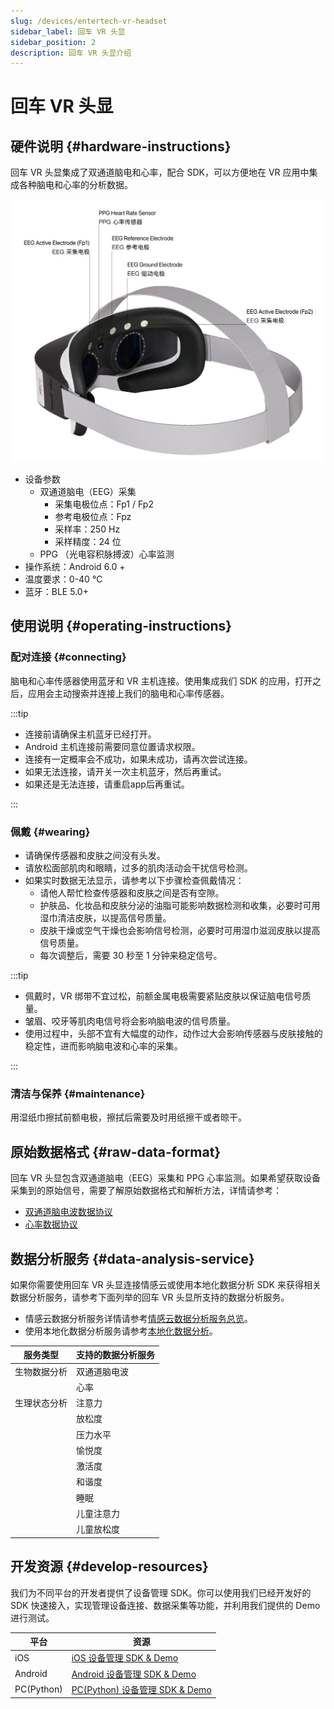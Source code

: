 ```yaml
---
slug: /devices/entertech-vr-headset
sidebar_label: 回车 VR 头显
sidebar_position: 2
description: 回车 VR 头显介绍
---
```


# 回车 VR 头显

## 硬件说明 {#hardware-instructions}

回车 VR 头显集成了双通道脑电和心率，配合 SDK，可以方便地在 VR 应用中集成各种脑电和心率的分析数据。

![Flowtime 头环](./image/entertech-vr-headset.webp)

- 设备参数
  - 双通道脑电（EEG）采集
    - 采集电极位点：Fp1 / Fp2
    - 参考电极位点：Fpz
    - 采样率：250 Hz
    - 采样精度：24 位
  - PPG （光电容积脉搏波）心率监测
- 操作系统：Android 6.0 +
- 温度要求：0-40 ℃
- 蓝牙：BLE 5.0+

## 使用说明 {#operating-instructions}

### 配对连接 {#connecting}

脑电和心率传感器使用蓝牙和 VR 主机连接。使用集成我们 SDK 的应用，打开之后，应用会主动搜索并连接上我们的脑电和心率传感器。

:::tip

- 连接前请确保主机蓝牙已经打开。
- Android 主机连接前需要同意位置请求权限。
- 连接有一定概率会不成功，如果未成功，请再次尝试连接。
- 如果无法连接，请开关一次主机蓝牙，然后再重试。
- 如果还是无法连接，请重启app后再重试。

:::

### 佩戴 {#wearing}

- 请确保传感器和皮肤之间没有头发。
- 请放松面部肌肉和眼睛，过多的肌肉活动会干扰信号检测。
- 如果实时数据无法显示，请参考以下步骤检查佩戴情况：
  - 请他人帮忙检查传感器和皮肤之间是否有空隙。
  - 护肤品、化妆品和皮肤分泌的油脂可能影响数据检测和收集，必要时可用湿巾清洁皮肤，以提高信号质量。
  - 皮肤干燥或空气干燥也会影响信号检测，必要时可用湿巾滋润皮肤以提高信号质量。
  - 每次调整后，需要 30 秒至 1 分钟来稳定信号。

:::tip

- 佩戴时，VR 绑带不宜过松，前额金属电极需要紧贴皮肤以保证脑电信号质量。
- 皱眉、咬牙等肌肉电信号将会影响脑电波的信号质量。
- 使用过程中，头部不宜有大幅度的动作，动作过大会影响传感器与皮肤接触的稳定性，进而影响脑电波和心率的采集。

:::


### 清洁与保养 {#maintenance}

用湿纸巾擦拭前额电极，擦拭后需要及时用纸擦干或者晾干。

## 原始数据格式 {#raw-data-format}

回车 VR 头显包含双通道脑电（EEG）采集和 PPG 心率监测。如果希望获取设备采集到的原始信号，需要了解原始数据格式和解析方法，详情请参考：

- [双通道脑电波数据协议](../data/raw-data-protocol/eeg-data-protocol)
- [心率数据协议](../data/raw-data-protocol/hr-data-protocol)

## 数据分析服务 {#data-analysis-service}

如果你需要使用回车 VR 头显连接情感云或使用本地化数据分析 SDK 来获得相关数据分析服务，请参考下面列举的回车 VR 头显所支持的数据分析服务。

- 情感云数据分析服务详情请参考[情感云数据分析服务总览](../affective-cloud/data-analysis-service#data-analysis-service-overview)。
- 使用本地化数据分析服务请参考[本地化数据分析](../affective-cloud/develop-resources#local-data-analysis)。

| 服务类型 | 支持的数据分析服务 |
| ---- | ---- |
| 生物数据分析 | 双通道脑电波 |
|  | 心率 |
| 生理状态分析 | 注意力 |
|  | 放松度 |
|  | 压力水平 |
|  | 愉悦度 |
|  | 激活度 |
|  | 和谐度 |
|  | 睡眠 |
|  | 儿童注意力 |
|  | 儿童放松度 |

## 开发资源 {#develop-resources}

我们为不同平台的开发者提供了设备管理 SDK。你可以使用我们已经开发好的 SDK 快速接入，实现管理设备连接、数据采集等功能，并利用我们提供的 Demo 进行测试。

| 平台 | 资源 |
|---|---|
| iOS | [iOS 设备管理 SDK & Demo](https://github.com/Entertech/Enter-Biomodule-BLE-iOS-SDK) |
| Android | [Android 设备管理 SDK & Demo](https://github.com/Entertech/Enter-Biomodule-BLE-Android-SDK) |
| PC(Python) | [PC(Python) 设备管理 SDK & Demo](https://github.com/Entertech/Enter-Biomodule-BLE-PC-SDK) |